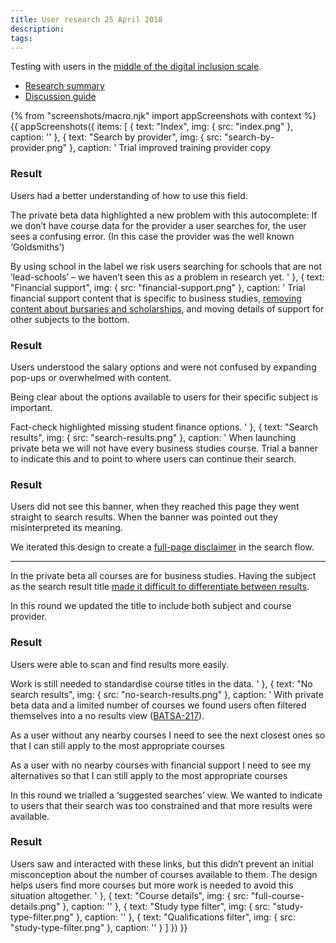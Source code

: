 ```yaml
---
title: User research 25 April 2018
description:
tags:
---
```


Testing with users in the [middle of the digital inclusion scale](https://www.gov.uk/government/publications/government-digital-inclusion-strategy/government-digital-inclusion-strategy#annex-2-digital-inclusion-scale-for-individuals).

* [Research summary](https://dfedigital.atlassian.net/wiki/spaces/BaT/pages/301596673/15th+Round+-+26th+April)
* [Discussion guide](https://docs.google.com/document/d/12-FAWM0O5FxnodMo2B_1t4y88iOWSPqTZALVfhNC1Tc/edit)

{% from "screenshots/macro.njk" import appScreenshots with context %}
{{ appScreenshots({
  items: [
    {
      text: "Index",
      img: { src: "index.png" },
      caption: ''
    },
    {
      text: "Search by provider",
      img: { src: "search-by-provider.png" },
      caption: '
Trial improved training provider copy

### Result

Users had a better understanding of how to use this field.

The private beta data highlighted a new problem with this autocomplete: If we don’t have course data for the provider a user searches for, the user sees a confusing error. (In this case the provider was the well known ‘Goldsmiths’)

By using school in the label we risk users searching for schools that are not ‘lead-schools’ – we haven’t seen this as a problem in research yet.
      '
    },
    {
      text: "Financial support",
      img: { src: "financial-support.png" },
      caption: '
Trial financial support content that is specific to business studies, [removing content about bursaries and scholarships](/find-teacher-training/user-research-apr-12#financial-support), and moving details of support for other subjects to the bottom.

### Result

Users understood the salary options and were not confused by expanding pop-ups or overwhelmed with content.

Being clear about the options available to users for their specific subject is important.

Fact-check highlighted missing student finance options.
      '
    },
    {
      text: "Search results",
      img: { src: "search-results.png" },
      caption: '
When launching private beta we will not have every business studies course. Trial a banner to indicate this and to point to where users can continue their search.

### Result

Users did not see this banner, when they reached this page they went straight to search results. When the banner was pointed out they misinterpreted its meaning.

We iterated this design to create a [full-page disclaimer](/find-teacher-training/private-beta-launch#disclaimer) in the search flow.

* * *

In the private beta all courses are for business studies. Having the subject as the search result title [made it difficult to differentiate between results](/find-teacher-training/user-research-apr-12#search-results).

In this round we updated the title to include both subject and course provider.

### Result

Users were able to scan and find results more easily.

Work is still needed to standardise course titles in the data.
      '
    },
    {
      text: "No search results",
      img: { src: "no-search-results.png" },
      caption: '
With private beta data and a limited number of courses we found users often filtered themselves into a no results view ([BATSA-217](https://dfedigital.atlassian.net/secure/RapidBoard.jspa?rapidView=2&projectKey=BATSA&modal=detail&selectedIssue=BATSA-217)).

As a user without any nearby courses I need to see the next closest ones so that I can still apply to the most appropriate courses

As a user with no nearby courses with financial support I need to see my alternatives so that I can still apply to the most appropriate courses

In this round we trialled a ‘suggested searches’ view. We wanted to indicate to users that their search was too constrained and that more results were available.

### Result

Users saw and interacted with these links, but this didn’t prevent an initial misconception about the number of courses available to them. The design helps users find more courses but more work is needed to avoid this situation altogether.
      '
    },
    {
      text: "Course details",
      img: { src: "full-course-details.png" },
      caption: ''
    },
    {
      text: "Study type filter",
      img: { src: "study-type-filter.png" },
      caption: ''
    },
    {
      text: "Qualifications filter",
      img: { src: "study-type-filter.png" },
      caption: ''
    }
  ]
}) }}
